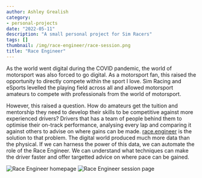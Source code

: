 ```yaml
---
author: Ashley Grealish
category:
- personal-projects
date: "2022-05-11"
description: "A small personal project for Sim Racers"
tags: []
thumbnail: /img/race-engineer/race-session.png
title: "Race Engineer"
---
```


As the world went digital during the COVID pandemic, the world of motorsport was also forced to go digital. As a motorsport fan, this raised the opportunity to directly compete within the sport I love. Sim Racing and eSports levelled the playing field across all and allowed motorsport amateurs to compete with professionals from the world of motorsport.

However, this raised a question. How do amateurs get the tuition and mentorship they need to develop their skills to be competitive against more experienced drivers? Drivers that has a team of people behind them to optimise their on-track performance, analysing every lap and comparing it against others to advise on where gains can be made. [race.engineer](https://race.engineer/) is the solution to that problem. The digital world produced much more data than the physical. If we can harness the power of this data, we can automate the role of the Race Engineer. We can understand what techniques can make the driver faster and offer targetted advice on where pace can be gained.


![Race Engineer homepage](/img/race-engineer/homepage.png)
![Race Engineer session page](/img/race-engineer/race-session.png)

